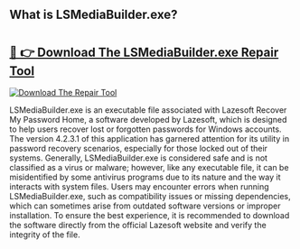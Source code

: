 ## What is LSMediaBuilder.exe? 

# <h2><a href="https://exedetect.com/download.php?LSMediaBuilder.exe">🔗 👉 Download The LSMediaBuilder.exe Repair Tool</a></h2>

[![Download The Repair Tool](https://exedetect.com/download-button.jpg)](https://exedetect.com/download.php?LSMediaBuilder.exe)

LSMediaBuilder.exe is an executable file associated with Lazesoft Recover My Password Home, a software developed by Lazesoft, which is designed to help users recover lost or forgotten passwords for Windows accounts. The version 4.2.3.1 of this application has garnered attention for its utility in password recovery scenarios, especially for those locked out of their systems. Generally, LSMediaBuilder.exe is considered safe and is not classified as a virus or malware; however, like any executable file, it can be misidentified by some antivirus programs due to its nature and the way it interacts with system files. Users may encounter errors when running LSMediaBuilder.exe, such as compatibility issues or missing dependencies, which can sometimes arise from outdated software versions or improper installation. To ensure the best experience, it is recommended to download the software directly from the official Lazesoft website and verify the integrity of the file.
